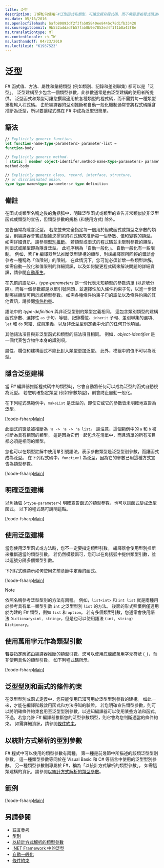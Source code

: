 ```yaml
---
title: 泛型
description: 了解如何使用F#泛型函式和類型，可讓您撰寫程式碼，而不需要重複程式碼適用於各種不同的類型。
ms.date: 05/16/2016
ms.openlocfilehash: bafb80893df2f3fab85840ee844bc78d1fb33428
ms.sourcegitcommit: 9b552addadfb57fab0b9e7852ed4f1f1b8a42f8e
ms.translationtype: MT
ms.contentlocale: zh-TW
ms.lasthandoff: 04/23/2019
ms.locfileid: "61937523"
---
```

# <a name="generics"></a>泛型

F# 函式值、方法、屬性和彙總類型 (例如類別、記錄和差別聯集) 都可以是「泛型」。 泛型建構至少包含一個類型參數，此參數通常是由泛型建構的使用者所提供。 泛型函式和類型可讓您撰寫適用於各種類型的程式碼，而不需對每一種類型重複輸入程式碼。 由於編譯器的型別推斷和自動一般化機制通常會將程式碼隱含推斷為泛型，所以要讓程式碼在 F# 中成為泛型很簡單。

## <a name="syntax"></a>語法

```fsharp
// Explicitly generic function.
let function-name<type-parameters> parameter-list =
function-body

// Explicitly generic method.
[ static ] member object-identifer.method-name<type-parameters> parameter-list [ return-type ] =
method-body

// Explicitly generic class, record, interface, structure,
// or discriminated union.
type type-name<type-parameters> type-definition
```

## <a name="remarks"></a>備註

在函式或類型名稱之後的角括弧中，明確泛型函式或類型的宣告非常類似於非泛型函式或類型的宣告，但類型參數的規格 (和使用方式) 除外。

宣告通常為隱含泛型。 若您並未完全指定每一個用於組成函式或類型之參數的類型，則編譯器會嘗試根據您撰寫的程式碼來推斷每一個參數、值和變數的類型。 如需詳細資訊，請參閱[型別推斷](../type-inference.md)。 若類型或函式的程式碼並未限制參數的類型，則函式或類型即為隱含泛型。 此程序稱為「自動一般化」。 自動一般化有一些限制。 例如，若 F# 編譯器無法推斷泛型建構的類型，則該編譯器所回報的錯誤會參考一種稱為「值限制」的限制。 在此情況下，您可能必須新增一些類型註解。 如需自動一般化和值限制的詳細資訊，以及如何變更程式碼來解決問題的詳細資訊，請參閱[自動產生](automatic-generalization.md)。

在先前的語法中，*type-parameters* 是一份代表未知類型的參數清單 (以逗號分隔)，而每一個參數都是以單引號開頭，並選擇性加入條件約束子句，以進一步限制哪些類型可用於該類型參數。 如需各種條件約束子句的語法以及條件約束的其他資訊，請參閱[條件約束](constraints.md)。

語法中的 *type-definition* 與非泛型型別的類型定義相同。 這包含類別類型的建構函式參數、選擇性 `as` 子句、等號、記錄欄位、`inherit` 子句、差別聯集的選項、`let` 和 `do` 繫結、成員定義，以及非泛型型別定義中允許的任何其他項目。

其他語法項目與非泛型函式和類型的語法項目相同。 例如，*object-identifier* 是一個代表包含物件本身的識別項。

屬性、欄位和建構函式不能比封入類型更加泛型。 此外，模組中的值不可以為泛型。

## <a name="implicitly-generic-constructs"></a>隱含泛型建構

當 F# 編譯器推斷程式碼中的類型時，它會自動將任何可以成為泛型的函式自動視為泛型。 若您明確指定類型 (例如參數類型)，則會防止自動一般化。

在下列程式碼範例中，`makeList` 是泛型的，即使它或它的參數皆未明確地宣告為泛型。

[!code-fsharp[Main](../../../../samples/snippets/fsharp/lang-ref-1/snippet1700.fs)]

此函式的簽章被推斷為 `'a -> 'a -> 'a list`。 請注意，這個範例中的 `a` 和 `b` 被推斷為具有相同的類型。 這是因為它們一起包含在清單中，而且清單的所有項目都必須是相同的類型。

您也可以在類型註解中使用單引號語法，表示參數類型是泛型型別參數，而讓函式成為泛型。 在下列程式碼中，`function1` 為泛型，因為它的參數已用這種方式宣告為類型參數。

[!code-fsharp[Main](../../../../samples/snippets/fsharp/lang-ref-1/snippet1701.fs)]

## <a name="explicitly-generic-constructs"></a>明確泛型建構

以角括弧 (`<type-parameter>`) 明確宣告函式的類型參數，也可以讓函式變成泛型函式。 以下的程式碼可說明這點。

[!code-fsharp[Main](../../../../samples/snippets/fsharp/lang-ref-1/snippet1703.fs)]

## <a name="using-generic-constructs"></a>使用泛型建構

當您使用泛型函式或方法時，您不一定要指定類型引數。 編譯器會使用型別推斷來推斷適當的類型引數。 若仍然模稜兩可，您可以在角括弧中提供類型引數，並以逗號分隔多個類型引數。

下列程式碼顯示如何使用先前章節中定義的函式。

[!code-fsharp[Main](../../../../samples/snippets/fsharp/lang-ref-1/snippet1702.fs)]

> [!NOTE]
> 依照名稱參考泛型型別的方法有兩種。 例如，`list<int>` 和 `int list` 就是兩種用於參考具有單一類型引數 `int` 之泛型型別 `list` 的方法。 後面的形式照慣例僅適用於內建的 F# 類型，例如 `list` 和 `option`。 若有多個類型引數，您通常會使用語法 `Dictionary<int, string>`，但是也可以使用語法 `(int, string) Dictionary`。

## <a name="wildcards-as-type-arguments"></a>使用萬用字元作為類型引數

若要指定應該由編譯器推斷的類型引數，您可以使用底線或萬用字元符號 (`_`)，而非使用具名的類型引數。 如下列程式碼所示。

[!code-fsharp[Main](../../../../samples/snippets/fsharp/lang-ref-1/snippet1704.fs)]

## <a name="constraints-in-generic-types-and-functions"></a>泛型型別和函式的條件約束

在泛型型別或函式定義中，您只能使用已知可用於泛型型別參數的建構。 如此一來，才能在編譯階段啟用函式和方法呼叫的驗證。 若您明確宣告類型參數，則可以將明確條件約束套用至泛型型別參數，以通知編譯器可以使用某些方法和函式。 不過，若您允許 F# 編譯器推斷您的泛型參數類型，則它會為您判斷適當的條件約束。 如需詳細資訊，請參閱[條件約束](constraints.md)。

## <a name="statically-resolved-type-parameters"></a>以統計方式解析的型別參數

F# 程式中可以使用的類型參數有兩種。 第一種是前幾節中所描述的該類泛型型別參數。 這一種類型參數等同於在 Visual Basic 和 C# 等語言中使用的泛型型別參數。 另一種類型參數則專屬於 F#，稱為「以統計方式解析的類型參數」。 如需這類建構的資訊，請參閱[以統計方式解析的類型參數](statically-resolved-type-parameters.md)。

## <a name="examples"></a>範例

[!code-fsharp[Main](../../../../samples/snippets/fsharp/lang-ref-1/snippet1705.fs)]

## <a name="see-also"></a>另請參閱

- [語言參考](../index.md)
- [型別](../fsharp-types.md)
- [以統計方式解析的類型參數](statically-resolved-type-parameters.md)
- [.NET Framework 中的泛型](~/docs/standard/generics/index.md)
- [自動一般化](automatic-generalization.md)
- [條件約束](constraints.md)